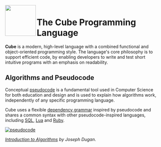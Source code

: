 <img align="left" height="100" src="https://upload.wikimedia.org/wikipedia/commons/c/c3/Lambda-letter-lowercase-symbol-Garamond.svg">

# The Cube Programming Language

**Cube** is a modern, high-level language with a combined functional and object-oriented programming style. The language's core philosophy is to support efficient code, by enabling developers to write and test short intuitive programs with an emphasis on readability.

## Algorithms and Pseudocode

Conceptual [pseudocode](https://www.youtube.com/watch?v=gcQMBK53UjI) is a fundamental tool used in Computer Science for both education and design and is used to explain how algorithms work, independently of any specific programming language.

Cube uses a flexible [dependency grammar](https://en.wikipedia.org/wiki/Dependency_grammar) inspired by pseudocode and shares a common syntax with other pseudocode-inspired languages, including [SQL](https://en.wikipedia.org/wiki/Select_(SQL)), [Lua](https://en.wikipedia.org/wiki/Lua_(programming_language)) and [Ruby](https://github.com/ThibaultJanBeyer/cheatsheets/blob/master/Ruby-Cheatsheet.md).

[![pseudocode](https://img.youtube.com/vi/gcQMBK53UjI/0.jpg)](https://www.youtube.com/watch?v=gcQMBK53UjI "pseudocode")

*[Introduction to Algorithms](https://www.youtube.com/watch?v=gcQMBK53UjI) by Joseph Dugan*.
